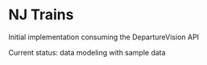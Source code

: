# NJ Trains

Initial implementation consuming the DepartureVision API

Current status: data modeling with sample data

